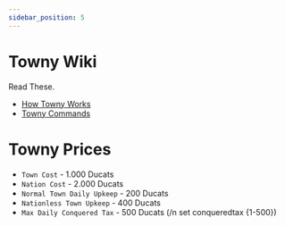 ```yaml
---
sidebar_position: 5
---
```


# Towny Wiki

Read These.

- [How Towny Works](https://github.com/TownyAdvanced/Towny/wiki/How-Towny-Works)
- [Towny Commands](https://github.com/TownyAdvanced/Towny/wiki/Towny-Commands)

# Towny Prices

- `Town Cost` - 1.000 Ducats
- `Nation Cost` - 2.000 Ducats
- `Normal Town Daily Upkeep` - 200 Ducats
- `Nationless Town Upkeep` - 400 Ducats
- `Max Daily Conquered Tax` - 500 Ducats (/n set conqueredtax {1-500})
